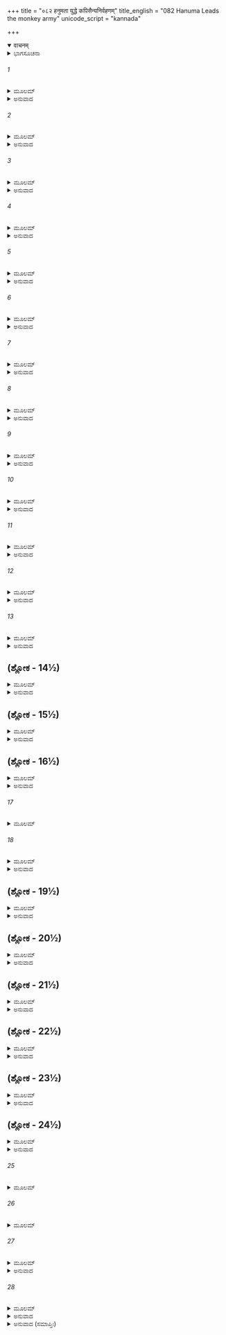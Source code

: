 +++
title = "०८२ हनुमता युद्धे कपिसैन्यनिर्वहणम्"
title_english = "082 Hanuma Leads the monkey army"
unicode_script = "kannada"

+++
<details open><summary>वाचनम्</summary>

<div class="audioEmbed"  caption="श्रीराम-हरिसीताराममूर्ति-घनपाठिभ्यां वचनम्" src="https://archive.org/download/Ramayana-recitation-Sriram-harisItArAmamUrti-Ghanapaati-v2/Kanda_6/Kanda_6_YK-082-Hanuma_Leads_the_monkey_army_0.mp3"></div>
</details>



<details><summary>ಭಾಗಸೂಚನಾ</summary>

ಹನುಮಂತನ ಮುಂದಾಳುತನದಿಂದ ವಾನರ-ರಾಕ್ಷಸರ ಯುದ್ಧ, ಹನುಮಂತನು ಶ್ರೀರಾಮನ ಬಳಿಗೆ ಹೋದುದು, ಇಂದ್ರಜಿತು ನಿಕುಂಭಿಲಾ ಮಂದಿರಕ್ಕೆ ಹೋಗಿ ಹೋಮ ಮಾಡಿದುದು
</details>

###### 1


<details><summary>ಮೂಲಮ್</summary>

ಶ್ರುತ್ವಾ ತು ಭೀಮನಿರ್ಹ್ರಾದಂ ಶಕ್ರಾಶನಿಸಮಸ್ವನಮ್ ।  
ವೀಕ್ಷ್ಯಮಾಣಾ ದಿಶಃ ಸರ್ವಾ ದುದ್ರುವುರ್ವಾನರಾ ಭೃಶಮ್ ॥
</details>

<details><summary>ಅನುವಾದ</summary>

ಇಂದ್ರನ ವಜ್ರಾಯುಧದ ಶಬ್ದದಂತೆ ಅತ್ಯಂತ ಭಯಂಕರ ಸಿಂಹನಾದವನ್ನು ಕೇಳಿ ವಾನರ ಶ್ರೇಷ್ಠರು ಸುತ್ತಲೂ ನೋಡುತ್ತಾ ಪಲಾಯನ ಮಾಡತೊಡಗಿದರು.॥1॥
</details>

###### 2


<details><summary>ಮೂಲಮ್</summary>

ತಾನುವಾಚ ತತಃ ಸರ್ವಾನ್ ಹನೂಮಾನ್ಮಾರುತಾತ್ಮಜಃ ।  
ವಿಷಣ್ಣವದನಾನ್ ದೀನಾಂಸ್ತ್ರಸ್ತಾನ್ ವಿದ್ರವತಃ ಪೃಥಕ್ ॥
</details>

<details><summary>ಅನುವಾದ</summary>

ದೀನ, ವಿಷಾದ ಗ್ರಸ್ತರಾಗಿ ಭಯದಿಂದ ಓಡುತ್ತಿರುವ ವಾನರರೆಲ್ಲರನ್ನು ನೋಡಿ ಹನುಮಂತನು ಹೇಳಿದನು.॥2॥
</details>

###### 3


<details><summary>ಮೂಲಮ್</summary>

ಕಸ್ಮಾದ್ವಿಷಣ್ಣ ವದನಾ ವಿದ್ರವಧ್ವಂ ಪ್ಲವಂಗಮಾಃ ।  
ತ್ಯಕ್ತ ಯುದ್ಧ ಸಮುತ್ಸಾಹಾಃ ಶೂರತ್ವಂ ಕ್ವ ನು ವೋ ಗತಮ್ ॥
</details>

<details><summary>ಅನುವಾದ</summary>

ವಾನರರೇ! ನೀವು ವಿಷಾದಪಟ್ಟು ಯುದ್ಧೋತ್ಸಾಹ ಬಿಟ್ಟು ಏಕೆ ಓಡಿಹೋಗು ತ್ತಿರುವಿರಿ? ನಿಮ್ಮಲ್ಲಿರುವ ಶೌರ್ಯವು ಎಲ್ಲಿಗೆ ಹೋಯಿತು.॥3॥
</details>

###### 4


<details><summary>ಮೂಲಮ್</summary>

ಪೃಷ್ಠತೋಽನುವ್ರಜಧ್ವಂ ಮಾಮಗ್ರತೋ ಯಾಂತಮಾಹವೇ ।  
ಶೂರೈರಭಿಜನೋಪೇತೈರಯುಕ್ತಂ ಹಿ ನಿವರ್ತಿತುಮ್ ॥
</details>

<details><summary>ಅನುವಾದ</summary>

ರಣರಂಗದಲ್ಲಿ ನಾನು ಮುಂದೆ ಹೋಗುತ್ತೇನೆ. ನೀವೆಲ್ಲ ನನ್ನ ಹಿಂದೆ ಬನ್ನಿರಿ. ಉತ್ತಮ ಕುಲೋತ್ಪನ್ನ ಶೂರವೀರರಿಗೆ ಯುದ್ಧದಲ್ಲಿ ಬೆನ್ನು ತೋರುವುದು ಅನುಚಿತವಾಗಿದೆ.॥4॥
</details>

###### 5


<details><summary>ಮೂಲಮ್</summary>

ಏವಮುಕ್ತಾಃ ಸುಸಂಕ್ರುದ್ಧಾ ವಾಯುಪುತ್ರೇಣ ಧೀನುತಾ ।  
ಶೈಲಶೃಂಗಾನ್ ದ್ರುಮಾಂಶ್ಚೈವ  ಜಗೃಹುರ್ಹೃಷ್ಟಮಾನಸಾಃ ॥
</details>

<details><summary>ಅನುವಾದ</summary>

ಬುದ್ಧಿವಂತ ವಾಯುಪುತ್ರನು ಹೀಗೆ ಹೇಳಿದಾಗ ವಾನರರು ಸಂತೋಷಗೊಂಡು ರಾಕ್ಷಸರ ಕುರಿತು ಅತ್ಯಂತ ಕುಪಿತರಾಗಿ ಕೈಗಳಲ್ಲಿ ಪರ್ವತಶಿಖರ, ವೃಕ್ಷಗಳನ್ನು ಎತ್ತಿಕೊಂಡರು.॥5॥
</details>

###### 6


<details><summary>ಮೂಲಮ್</summary>

ಅಭಿಪೇತುಶ್ಚ ಗರ್ಜಂತೋ ರಾಕ್ಷಸಾನ್ವಾನರರ್ಷಭಾಃ ।  
ಪರಿವಾರ್ಯ ಹನೂಮಂತಮನ್ವಯುಶ್ಚ ಮಹಾಹವೇ ॥
</details>

<details><summary>ಅನುವಾದ</summary>

ಆ ಶ್ರೇಷ್ಠ ವಾನರ ವೀರರು ಮಹಾಸಮರದಲ್ಲಿ ಹನುಮಂತನ ಸುತ್ತಲೂ ನೆರೆದು ಅವನ ಹಿಂದೆ ಹಿಂದೆಯೇ ನಡೆದರು. ಹಾಗೂ ಜೋರಾಗಿ ಗರ್ಜಿಸುತ್ತಾ ಅವರು ರಾಕ್ಷಸರ ಮೇಲೆ ಆಕ್ರಮಣ ಮಾಡಿದರು.॥6॥
</details>

###### 7


<details><summary>ಮೂಲಮ್</summary>

ಸ ತೈರ್ವಾನರಮುಖ್ಯೈಸ್ತು ಹನೂಮಾನ್ಸರ್ವತೋ ವೃತಃ ।  
ಹುತಾಶನ ಇವಾರ್ಚಿಷ್ಮಾನದ ಹಚ್ಛತ್ರುವಾಹಿನೀಮ್ ॥
</details>

<details><summary>ಅನುವಾದ</summary>

ಶ್ರೇಷ್ಠ ವಾನರರಿಂದ ಸುತ್ತುವರಿಯಲ್ಪಟ್ಟ ಮಹಾಕಪಿ ಹನುಮಂತನು ಜ್ವಾಲಾ ಮಾಲೆಗಳಿಂದ ಕೂಡಿದ ಪ್ರಜ್ವಲಿತ ಅಗ್ನಿಯಂತೆ ಶತ್ರು ಸೈನ್ಯವನ್ನು ಸುಡತೊಡಗಿದನು.॥7॥
</details>

###### 8


<details><summary>ಮೂಲಮ್</summary>

ಸ ರಾಕ್ಷಸಾನಾಂ ಕದನಂ ಚಕಾರ ಸುಮಹಾಕಪಿಃ ।  
ವೃತೋ ವಾನರಸೈನ್ಯೇನ ಕಾಲಾಂತಕ ಯಮೋಪಮಃ ॥
</details>

<details><summary>ಅನುವಾದ</summary>

ವಾನರ ಸೈನಿಕರಿಂದ ಪರಿವೃತನಾದ ಮಹಾಕಪಿ ಹನುಮಂತನು ಪ್ರಳಯಕಾಲದ ಸಂಹಾರಕಾರೀ ಯಮರಾಜನಂತೆ ರಾಕ್ಷಸರನ್ನು ಸಂಹಾರ ಮಾಡತೊಡಗಿದನು.॥8॥
</details>

###### 9


<details><summary>ಮೂಲಮ್</summary>

ಸ ತು ಶೋಕೇನ ಚಾವಿಷ್ಟಃ ಕೋಪೇನ ಮಹತಾಕಪಿಃ ।  
ಹನೂಮಾನ್ರಾವಣಿರಥೇ ಮಹತೀಂ ಪಾತಯಚ್ಛಿಲಾಮ್ ॥
</details>

<details><summary>ಅನುವಾದ</summary>

ಸೀತೆಯ ವಧೆಯಿಂದ ಅವರ ಮನಸ್ಸಿನಲ್ಲಿ ಬಹಳ ಶೋಕವಾಗುತ್ತಿತ್ತು ಹಾಗೂ ಇಂದ್ರ ಜಿತುವಿನ ಅತ್ಯಾಚಾರದಿಂದ ಅವರ ಕ್ರೋಧ ನೆತ್ತಿಗೇರಿತ್ತು. ಅದರಿಂದ ಹನುಮಂತನು ರಾವಣಿಯ ರಥದ ಮೇಲೆ ದೊಡ್ಡ ಶಿಲೆಯನ್ನು ಎಸೆದನು.॥9॥
</details>

###### 10


<details><summary>ಮೂಲಮ್</summary>

ತಾಮಾಪತನಿಂತೀಂ ದೃಷ್ಟ್ವೈವ ರಥಃ ಸಾರಥಿನಾ ತದಾ ।  
ವಿಧೇಯಾಶ್ವಸಮಾಯುಕ್ತಃ  ವಿದೂರಮಪವಾಹಿತಃ ॥
</details>

<details><summary>ಅನುವಾದ</summary>

ತನ್ನ ಮೇಲೆ ಬೀಳುತ್ತಿರುವ ಶಿಲೆಯನ್ನು ನೋಡಿ ಕೂಡಲೇ ಆಜ್ಞಾಕಾರಿ ಸಾರಥಿಯು ಕುದುರೆ ಹೂಡಿದ ರಥವನ್ನು ದೂರ ಕೊಂಡು ಹೋದನು.॥10॥
</details>

###### 11


<details><summary>ಮೂಲಮ್</summary>

ತಮಿಂದ್ರಜಿತಮಪ್ರಾಪ್ಯ ರಥಸ್ಥಂ ಸಹಸಾರಥಿಮ್ ।  
ವಿವೇಶ ಧರಣೀಂ ಭಿತ್ತ್ವಾ ಸಾ ಶಿಲಾ ವ್ಯರ್ಥಮುದ್ಯತಾ ॥
</details>

<details><summary>ಅನುವಾದ</summary>

ಆದ್ದರಿಂದ ಸಾರಥಿಸಹಿತ ಕುಳಿತಿರುವ ಇಂದ್ರಜಿತುವಿನವರೆಗೆ ತಲುಪದೆ ಆ ಶಿಲೆಯು ನೆಲಕ್ಕೆ ಬಿದ್ದು ಭೂಮಿಯೊಳಗೆ ಸೇರಿ ಹೋಯಿತು. ಹೀಗೆ ಅದು ವ್ಯರ್ಥವಾಗಿ ಹೋಯಿತು.॥11॥
</details>

###### 12


<details><summary>ಮೂಲಮ್</summary>

ಪತಿತಾಯಾಂ ಶಿಲಾಯಾಂ ತು ವ್ಯಥಿತಾ ರಕ್ಷಸಾಂ ಚಮೂಃ ।  
ನಿಪತಂತ್ಯಾ ಚ ಶಿಲಯಾ ರಾಕ್ಷಸಾಮಥಿತಾಭೃಶಮ್ ॥
</details>

<details><summary>ಅನುವಾದ</summary>

ಆ ಶಿಲೆಯು ರಾಕ್ಷಸ ಸೈನಿಕರ ಮೇಲೆ ಬಿದ್ದು ಅನೇಕ ರಾಕ್ಷಸರನ್ನು ಜಜ್ಜಿಹಾಕಿತು.॥12॥
</details>

###### 13


<details><summary>ಮೂಲಮ್</summary>

ತಮಭ್ಯಧಾವನ್ಶತಶೋ ನದಂತಃ  ಕಾನನೌಕಸಃ ।  
ತೇ ದ್ರುಮಾಂಶ್ಚ ಮಹಾಕಾಯಾ ಗಿರಿಶೃಂಗಾಣಿ ಚೋದ್ಯತಾಃ ॥
</details>

<details><summary>ಅನುವಾದ</summary>

ಅನಂತರ ನೂರಾರು ವಿಶಾಲಕಾಯ ವಾನರರು ಕೈಗಳಲ್ಲಿ ವೃಕ್ಷ ಮತ್ತು ಪರ್ವತ ಗಳನ್ನೆತ್ತಿಕೊಂಡು ಗರ್ಜಿಸುತ್ತಾ ಇಂದ್ರಜಿತನ ಮೇಲೆ ಆಕ್ರಮಣ ಮಾಡಿದರು.॥13॥
</details>

## (ಶ್ಲೋಕ - 14½)


<details><summary>ಮೂಲಮ್</summary>

ಕ್ಷಿಪಂತೀಂದ್ರಜಿತಂ ಸಂಖ್ಯೇ ವಾನರಾ ಭೀಮವಿಕ್ರಮಾಃ ।  
ವೃಕ್ಷ ಶೈಲಮಹಾವರ್ಷಂ ವಿಸೃಜಂತಃ ಪ್ಲವಂಗಮಾಃ ॥  
ಶತ್ರೂಣಾಂ ಕದನಂ ಚಕ್ರುರ್ನೇದುಶ್ಚ ವಿವಿಧೈಃ ಸ್ವನೈಃ ।
</details>

<details><summary>ಅನುವಾದ</summary>

ಆ ಭಯಾನಕ ಪರಾಕ್ರಮೀ ವಾನರ ವೀರ ಯುದ್ಧದಲ್ಲಿ ಇಂದ್ರಜಿತನ ಮೇಲೆ ಪರ್ವತ ಶಿಖರ ಹಾಗೂ ವೃಕ್ಷಗಳನ್ನು ಎಸೆಯತೊಡಗಿದರು. ವೃಕ್ಷ-ಪರ್ವತಗಳ ಭಾರೀ ವೃಷ್ಟಿ ಮಾಡುತ್ತಾ ಆ ವಾನರವೀರರು ಶತ್ರುಗಳನ್ನು ಸಂಹರಿಸುತ್ತಾ, ಬಗೆ ಬಗೆಯಾಗಿ ಗರ್ಜಿಸತೊಡಗಿದರು.॥14½॥
</details>

## (ಶ್ಲೋಕ - 15½)


<details><summary>ಮೂಲಮ್</summary>

ವಾನರೈಸ್ತೈರ್ಮಹಾಭೀಮೈರ್ಘೋರರೂಪಾ ನಿಶಾಚರಾಃ ॥  
ವೀರ್ಯಾದಭಿಹತಾ ವೃಕ್ಷೈರ್ವ್ಯಚೇಷ್ಟಂತ ರಣಕ್ಷಿತೌ ।
</details>

<details><summary>ಅನುವಾದ</summary>

ಮಹಾಭಯಂಕರ ವಾನರರು ಘೋರರೂಪಧಾರೀ ನಿಶಾಚರರನ್ನು ಹೊಡೆದುರುಳಿಸಿದರು. ರಾಕ್ಷಸರು ರಣರಂಗ ದಲ್ಲಿ ಬಿದ್ದು ಚಡಪಡಿಸತೊಡಗಿದರು.॥15½॥
</details>

## (ಶ್ಲೋಕ - 16½)


<details><summary>ಮೂಲಮ್</summary>

ಸಸೈನ್ಯಮಭಿವೀಕ್ಷ್ಯಾಥ  ವಾನರಾರ್ದಿತಮಿಂದ್ರಜಿತ್ ॥  
ಪ್ರಗೃಹೀತಾಯುಧಃ ಕ್ರುದ್ಧಃ ಪರಾನಭಿಮುಖೋ ಯಯೌ ।
</details>

<details><summary>ಅನುವಾದ</summary>

ತನ್ನ ಸೈನ್ಯವು ವಾನರರಿಂದ ಹತನಾದುದನ್ನು ನೋಡಿ ಇಂದ್ರಜಿತು ಕ್ರೋಧ ದಿಂದ ಅಸ್ತ್ರ-ಶಸ್ತ್ರ ಧರಿಸಿ ಶತ್ರುಗಳ ಎದುರಿಗೆ ಬಂದನು.॥16½॥
</details>

###### 17


<details><summary>ಮೂಲಮ್</summary>

ಸ ಶರೌಘಾನವಸೃಜನ್ ಸ್ವ ಸೈನ್ಯೇನಾಭಿಸಂವೃತಃ ॥
</details>

###### 18


<details><summary>ಮೂಲಮ್</summary>

ಜಘಾನ ಕಪಿಶಾರ್ದೂಲಾನ್ ಸುಬಹೂನ್ ಧೃಢವಿಕ್ರಮಃ ।  
ಶೂಲೈರಶನಿಭಿಃ ಖಡ್ಗೈಃ ಪಟ್ಟಿಶೈಃ ಶೂಲಮುದ್ಗರೈಃ ॥
</details>

<details><summary>ಅನುವಾದ</summary>

ತನ್ನ ಸೈನ್ಯದಿಂದ ಪರಿವೃತನಾದ ಆ ಸುದೃಢಪರಾಕ್ರಮೀ ವೀರ ನಿಶಾಚರನು ಬಾಣಸಮೂಹಗಳನ್ನು ಮಳೆಗರೆಯುತ್ತಾ, ಶೂಲ, ವಜ್ರ,ಖಡ್ಗ, ಪಟ್ಟಿಶ ಹಾಗೂ ಮುದ್ಗರಗಳಿಂದ ಅನೇಕ ವಾನರವೀರರನ್ನು ಸಂಹರಿಸಿದನು.॥17-18½॥
</details>

## (ಶ್ಲೋಕ - 19½)


<details><summary>ಮೂಲಮ್</summary>

ತೇ ಚಾಪ್ಯನುಚರಾಸ್ತಸ್ಯ ವಾನರಾ ಜಘ್ನುರಾಹವೇ ।  
ಸುಸ್ಕಂಧವಿಟಪೈಃ ಶೈಲೈಃ ಶಿಲಾಭಿಶ್ಚ ಮಹಾಬಲಃ ॥  
ಹನೂಮಾನ್ಕದನಂ ಚಕ್ರೇ ರಕ್ಷಸಾಂ ಭೀಮಕರ್ಮಣಾಮ್ ।
</details>

<details><summary>ಅನುವಾದ</summary>

ವಾನರರೂ ಕೂಡ ಯುದ್ಧದಲ್ಲಿ ಇಂದ್ರಜಿತನ ಅನುಚರರನ್ನು ವಧಿಸಿದರು. ಮಹಾಬಲಿ ಹನುಮಂತನು ಸುಂದರ ರೆಂಬೆಗಳಿಂದ ಕೂಡಿದ ತಾಲವೃಕ್ಷ ಹಾಗೂ ಶಿಲೆಗಳಿಂದ ಭೀಮಕರ್ಮ ರಾಕ್ಷಸರನ್ನು ಸಂಹರಿಸತೊಡಗಿದನು.॥19½॥
</details>

## (ಶ್ಲೋಕ - 20½)


<details><summary>ಮೂಲಮ್</summary>

ಸಂನಿವಾರ್ಯ ಪರಾನೀಕಮಬ್ರವೀತ್ತಾನ್ ವನೌಕಸಃ ॥  
ಹನೂಮಾನ್ ಸಂನ್ನಿವರ್ತಧ್ವಂ ನ ನಃ ಸಾಧ್ಯಮಿದಂ ಬಲಮ್ ।
</details>

<details><summary>ಅನುವಾದ</summary>

ಹೀಗೆ ಶತ್ರುಗಳ ಸೈನ್ಯದ ವೇಗವನ್ನು ತಡೆದು ವಾನರರಲ್ಲಿ ಹೇಳಿದನು - ಬಂಧುಗಳೇ! ಈಗ ನೀವು ಹಿಂದಿರುಗಿರಿ. ಇನ್ನು ಈ ಸೈನ್ಯವನ್ನು ಸಂಹರಿಸುವ ಆವಶ್ಯಕತೆ ಉಳಿಯಲಿಲ್ಲ.॥20½॥
</details>

## (ಶ್ಲೋಕ - 21½)


<details><summary>ಮೂಲಮ್</summary>

ತ್ಯಕ್ತ್ವಾ ಪ್ರಾಣಾನ್ವಿಚೇಷ್ಟಂತೋ ರಾಮಪ್ರಿಯ ಚಿಕೀರ್ಷವಃ ॥  
ಯನ್ನಿಮಿತ್ತಂ ಹಿ ಯುಧ್ಯಾಮೋ ಹತಾ ಸಾ ಜನಕಾತ್ಮಜಾ ।
</details>

<details><summary>ಅನುವಾದ</summary>

ನಾವು ಯಾರಿಗಾಗಿ ಶ್ರೀರಾಮನ ಪ್ರಿಯ ಮಾಡುವ ಇಚ್ಛೆ ಇರಿಸಿ ಪ್ರಾಣದ ಹಂಗನ್ನು ಬಿಟ್ಟು, ಪೂರ್ಣಪ್ರಯತ್ನದಿಂದ ಯುದ್ಧ ಮಾಡುತ್ತಿದ್ದೆವೋ ಆ ಜನಕಾತ್ಮಜೆ ಸೀತೆಯು ಸತ್ತುಹೋದಳು.॥21½॥
</details>

## (ಶ್ಲೋಕ - 22½)


<details><summary>ಮೂಲಮ್</summary>

ಇಮಮರ್ಥಂ ಹಿ ವಿಜ್ಞಾಪ್ಯ ರಾಮಂ ಸುಗ್ರೀವಮೇವ ಚ ॥  
ತೌ ಯತ್ಪ್ರತಿವಿಧಾಸ್ಯೇತೇ ತತ್ಕರಿಷ್ಯಾಮಹೇ ವಯಮ್ ।
</details>

<details><summary>ಅನುವಾದ</summary>

ಈಗ ಈ ಮಾತಿನ ಸೂಚನೆಯನ್ನು ಭಗವಾನ್ ಶ್ರೀರಾಮ ಮತ್ತು ಸುಗ್ರೀವರಿಗೆ ತಿಳಿಸಬೇಕು. ಮತ್ತೆ ಅವರಿಬ್ಬರೂ ಇದಕ್ಕಾಗಿ ಹೇಗೆ ಪ್ರತಿಕಾರ ಯೋಚಿಸುವರೋ ಅದನ್ನೇ ನಾವು ಮಾಡೋಣ.॥22½॥
</details>

## (ಶ್ಲೋಕ - 23½)


<details><summary>ಮೂಲಮ್</summary>

ಇತ್ಯುಕ್ತ್ವಾ ವಾನರಶ್ರೇಷ್ಠೋ ವಾರಯನ್ ಸರ್ವವಾನರಾನ್ ॥  
ಶನೈಃ ಶನೈರಸಂತ್ರಸ್ತಃ ಸಬಲಃ ಸಂನ್ಯವರ್ತತ ।
</details>

<details><summary>ಅನುವಾದ</summary>

ಹೀಗೆ ಹೇಳಿ ವಾನರಶ್ರೇಷ್ಠ ಹನುಮಂತನು ಎಲ್ಲ ವಾನರರನ್ನು ಯುದ್ಧದಿಂದ ತಡೆದು, ನಿಧಾನವಾಗಿ ಎಲ್ಲ ಸೈನ್ಯದೊಂದಿಗೆ ನಿರ್ಭಯವಾಗಿ ಮರಳಿದನು.॥23½॥
</details>

## (ಶ್ಲೋಕ - 24½)


<details><summary>ಮೂಲಮ್</summary>

ತತಃ ಪ್ರೇಕ್ಷ್ಯ ಹನೂಮಂತಂ ವ್ರಜಂತಂ ಯತ್ರ ರಾಘವಃ ॥  
ಸ ಹೋತುಕಾಮೋ ದುಷ್ಟಾತ್ಮಾ ಗತಶ್ಚೈತ್ಯಂ ನಿಕುಂಭಿಲಾಮ್ ।
</details>

<details><summary>ಅನುವಾದ</summary>

ಹನುಮಂತನು ಶ್ರೀರಾಮನ ಬಳಿಗೆ ಹೋಗುವುದನ್ನು ನೋಡಿ ದುರಾತ್ಮಾ ಇಂದ್ರಜಿತನು ಹೋಮ ಮಾಡುವ ಇಚ್ಛೆಯಿಂದ ನಿಕುಂಭಿಳಾದೇವಿಯ ಮಂದಿರಕ್ಕೆ ಹೋದನ.॥24½॥
</details>

###### 25


<details><summary>ಮೂಲಮ್</summary>

ನಿಕುಂಭಿಲಾಮಧಿಷ್ಠಾಯ ಪಾವಕಂ ಜುಹವೇಂದ್ರಜಿತ್ ॥
</details>

###### 26


<details><summary>ಮೂಲಮ್</summary>

ಯಜ್ಞಭೂಮ್ಯಾಂ ತತೋ ಗತ್ವಾ ಪಾವಕಸ್ತೇನ ರಕ್ಷಸಾ ।  
ಹೂಯಮಾನಃ ಪ್ರಜಜ್ವಾಲ ಹೋಮಶೋಣಿತಭುಕ್ತದಾ ॥
</details>

###### 27


<details><summary>ಮೂಲಮ್</summary>

ಸಾರ್ಚಿಃಪಿನದ್ಧೋ ದದೃಶೇ ಹೋಮಶೋಣಿತ ತರ್ಪಿತಃ ।  
ಸಂಧ್ಯಾಗತ ಇವಾದಿತ್ಯಃ ಸುತೀವ್ರೊಽಗ್ನಿಃ ಸಮತ್ಥಿತಃ ॥
</details>

<details><summary>ಅನುವಾದ</summary>

ನಿಕುಂಭಿಳಾ ಮಂದಿರಕ್ಕೆ ಹೋಗಿ ಆ ನಿಶಾಚರ ಇಂದ್ರಜಿತನು ಅಗ್ನಿಗೆ ಆಹುತಿ ನೀಡಿದನು. ಅನಂತರ ಯಜ್ಞಶಾಲೆಗೆ ಹೋಗಿ ಅವನು ಯಜ್ಞೇಶ್ವರನನ್ನು ಹೋಮ ದಿಂದ ತೃಪ್ತಗೊಳಿಸಿದನು. ಆ ಹೋಮಶೋಣಿತ ಭೋಜೀ ಅಭಿಚಾರಿಕ ಅಗ್ನಿದೇವತೆ ಆಹುತಿ ಪಡೆಯುತ್ತಲೇ ಹೋಮ ಮತ್ತು ಶೋಣಿತದಿಂದ ತೃಪ್ತನಾಗಿ ಪ್ರಜ್ವಲಿತನಾಗಿ, ಜ್ವಾಲೆಗಳಿಂದ ಆವೃತನಾಗಿ ಕಂಡು ಬಂತು. ಆ ತೀವ್ರ ತೇಜಸ್ಸುಳ್ಳ ಅಗ್ನಿದೇವತೆ ಸಂಧ್ಯಾಕಾಲದ ಸೂರ್ಯನಂತೆ ಪ್ರಕಟನಾಗಿದ್ದನು.॥25-27॥
</details>

###### 28


<details><summary>ಮೂಲಮ್</summary>

ಅಥೇಂದ್ರಜಿದ್ರಾಕ್ಷಸಭೂತಯೇ ತು  
ಜುಹಾವ ಹವ್ಯಂ ವಿಧಿನಾ ವಿಧಾನವಿತ್ ।  
ದೃಷ್ಟ್ವಾ  ವ್ಯತಿಷ್ಠಂತ ಚ ರಾಕ್ಷಸಾಸ್ತೇ  
ಮಹಾಸಮೂಹೇಷು ನಯಾನ ಯಜ್ಞಾಃ ॥
</details>

<details><summary>ಅನುವಾದ</summary>

ಇಂದ್ರಜಿತು ಯಜ್ಞವಿಧಾನವನ್ನು ಬಲ್ಲವನಾಗಿದ್ದನು. ಅವನು ಸಮಸ್ತ ರಾಕ್ಷಸರ ಅಭ್ಯುದಯಕ್ಕಾಗಿ ವಿಧಿವತ್ತಾಗಿ ಹವನ ಪ್ರಾರಂಭಿಸಿದನು. ಆ ಹೋಮವನ್ನು ನೋಡಿ ಮಹಾಯುದ್ಧದ ಸಂದರ್ಭಗಳಲ್ಲಿ ನೀತಿ-ಅನೀತಿ, ಕರ್ತವ್ಯಾಕರ್ತವ್ಯವನ್ನು ತಿಳಿದ ರಾಕ್ಷಸರು ನಿಂತುಕೊಂಡರು.॥2.॥
</details>

<details><summary>ಅನುವಾದ (ಸಮಾಪ್ತಿಃ)</summary>

ಶ್ರೀವಾಲ್ಮೀಕಿ ವಿರಚಿತ ಆರ್ಷರಾಮಾಯಣ ಆದಿಕಾವ್ಯದ ಯುದ್ಧಕಾಂಡದಲ್ಲಿ ಎಂಭತ್ತೆರಡನೆಯ ಸರ್ಗ ಪೂರ್ಣವಾಯಿತು.॥82॥
</details>
